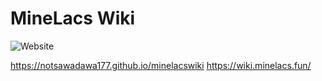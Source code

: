 # MineLacs Wiki
![Website](https://img.shields.io/website?url=https%3A%2F%2Fwiki.minelacs.fun%2F&up_message=%D0%90%D0%BA%D1%82%D0%B8%D0%B2%D0%BD%D0%BE&down_message=%D0%9D%D0%B5%20%D0%90%D0%BA%D1%82%D0%B8%D0%B2%D0%BD%D0%BE&style=for-the-badge&label=%D0%A1%D1%82%D0%B0%D1%82%D1%83%D1%81&link=https%3A%2F%2Fwiki.minelacs.fun%2F)

https://notsawadawa177.github.io/minelacswiki 
https://wiki.minelacs.fun/
